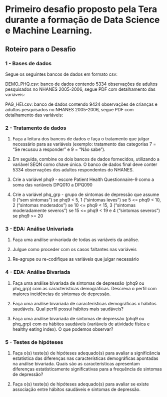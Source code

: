 # Primeiro desafio proposto pela Tera durante a formação de Data Science e Machine Learning.

## Roteiro para o Desafio

### 1 - Bases de dados

Segue os seguintes bancos de dados em formato csv:

DEMO_PHQ.csv: banco de dados contendo 5334 observações de adultos pesquisados no NHANES 2005-2006, segue PDF com detalhamento das variáveis:

PAG_HEI.csv: banco de dados contendo 9424 observações de crianças e adultos pesquisados no NHANES 2005-2006, segue PDF com detalhamento das variáveis:

### 2 - Tratamento de dados

1. Faça a leitura dos bancos de dados e faça o tratamento que julgar necessário para as variáveis (exemplo: tratamento das categorias 7 = “Se recusou a responder” e 9 = “Não sabe”).

2. Em seguida, combine os dois bancos de dados fornecidos, utilizando a variável SEQN como chave única. O banco de dados final deve conter 5334 observações dos adultos respondentes do NHANES.

3. Crie a variável phq9 - escore Patient Health Questionnaire-9 como a soma das variáveis DPQ010 a DPQ090

4. Crie a variável phq_grp - grupo de sintomas de depressão que assume 0 (“sem sintomas”) se phq9 < 5, 1 (“sintomas leves”) se 5 <= phq9 < 10, 2 (“sintomas moderados”) se 10 <= phq9 < 15, 3 (“sintomas moderadamente severos”) se 15 <= phq9 < 19 e 4 (“sintomas severos”) se phq9 >= 20

### 3 - EDA: Análise Univariada

1. Faça uma análise univariada de todas as variáveis da análise.

2. Julgue como proceder com os casos faltantes nas variáveis

3. Re-agrupe ou re-codifique as variáveis que julgar necessário

### 4 - EDA: Análise Bivariada

1. Faça uma análise bivariada de sintomas de depressão (phq9 ou phq_grp) com as características demográficas. Descreva o perfil com maiores incidências de sintomas de depressão.

2. Faça uma análise bivariada de características demográficas x hábitos saudáveis. Qual perfil possui hábitos mais saudáveis?

3. Faça uma análise bivariada de sintomas de depressão (phq9 ou phq_grp) com os hábitos saudáveis (variáveis de atividade física e healthy eating index). O que podemos observar?

### 5 - Testes de hipóteses

1. Faça o(s) teste(s) de hipóteses adequado(s) para avaliar a significância estatística das diferenças nas características demográficas apontadas na análise bivariada. Quais são as características apresentam diferenças estatisticamente significativas para a frequência de sintomas de depressão?

2. Faça o(s) teste(s) de hipóteses adequado(s) para avaliar se existe associação entre hábitos saudáveis e sintomas de depressão.
	
